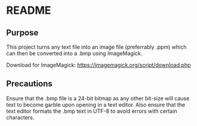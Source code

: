 # README

## Purpose
This project turns any text file into an image file (preferrably .ppm) which can then be converted into a .bmp using ImageMagick.

Download for ImageMagick: https://imagemagick.org/script/download.php

## Precautions
Ensure that the .bmp file is a 24-bit bitmap as any other bit-size will cause text to become garble upon opening in a text editor.
Also ensure that the text editor formats the .bmp text in UTF-8 to avoid errors with certain characters.
